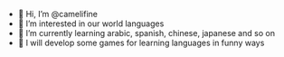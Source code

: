 - 👋 Hi, I’m @camelifine
- 👀 I’m interested in our world languages
- 🌱 I’m currently learning arabic, spanish, chinese, japanese and so on
- 🐪 I will develop some games for learning languages in funny ways

<!---
camelifine/camelifine is a ✨ special ✨ repository because its `README.md` (this file) appears on your GitHub profile.
You can click the Preview link to take a look at your changes.
--->
